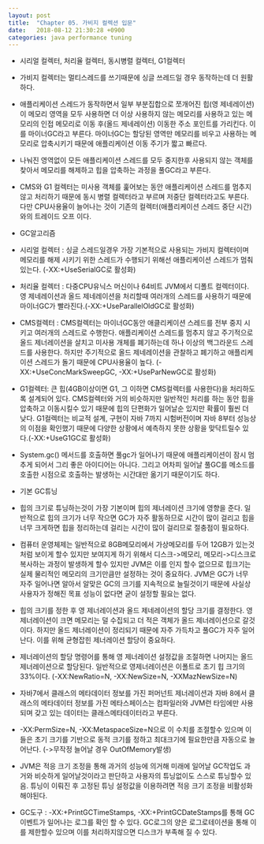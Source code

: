 ```yaml
---
layout: post
title:  "Chapter 05. 가비지 컬렉션 입문"
date:   2018-08-12 21:30:28 +0900
categories: java performance tuning
---
```

- 시리얼 컬렉터, 처리율 컬렉터, 동시병렬 컬렉터, G1컬렉터
- 가비지 컬렉터는 멀티스레드를 쓰기때문에 싱글 쓰레드일 경우 동작하는데 더 원활하다.
- 애플리케이션 스레드가 동작하면서 일부 부분집합으로 쪼개어진 힙(영 제네레이션)이 메모리 영역을 모두 사용하면 더 이상 사용하지 않는 메모리를 사용하고 있는 메모리의 인접 메모리로 이동 후(올드 제네레이션) 이동한 주소 포인트를 가리킨다. 이를 마이너GC라고 부른다. 마이너GC는 할당된 영역만 메모리를 비우고 사용하는 메모리로 압축시키기 때문에 애플리케이션 이동 주기가 짧고 빠르다.
- 나눠진 영역없이 모든 애플리케이션 스레드를 모두 중지한후 사용되지 않는 객체를 찾아서 메모리를 해제하고 힙을 압축하는 과정을 풀GC라고 부른다.
- CMS와 G1 컬렉터는 미사용 객체를 훑어보는 동안 애플리케이션 스레드를 멈추지 않고 처리하기 때문에 동시 병렬 컬렉터라고 부르며 저중단 컬렉터라고도 부른다. 다만 CPU사용율이 늘어나는 것이 기존의 컬렉터(애플리케이션 스레드 중단 시간)와의 트레이드 오프 이다.

- GC알고리즘
- 시리얼 컬렉터 : 싱글 스레드일경우 가장 기본적으로 사용되는 가비지 컬렉터이며 메모리를 해제 시키기 위한 스레드가 수행되기 위해선 애플리케이션 스레드가 멈춰있는다. (-XX:+UseSerialGC로 활성화)
- 처리율 컬렉터 : 다중CPU유닉스 머신이나 64비트 JVM에서 디폴트 컬렉터이다. 영 제네레이션과 올드 제네레이션을 처리할때 여러개의 스레드를 사용하기 때문에 마이너GC가 빨라진다.(-XX:+UseParallelOldGC로 활성화)
- CMS컬렉터 : CMS컬렉터는 마이너GC동안 애클리케이션 스레드를 전부 중지 시키고 여러개의 스레드로 수행한다. 애플리케이션 스레드를 멈추지 않고 주기적으로 올드 제너레이션을 살치고 미사용 개체를 폐기하는데 하나 이상의 백그라운드 스레드를 사용한다. 하지만 주기적으로 올드 제네레이션을 관찰하고 폐기하고 애플리케이션 스레드가 돌기 때문에 CPU사용율이 높다. (-XX:+UseConcMarkSweepGC, -XX:+UseParNewGC로 활성화)
- G1컬렉터: 큰 힙(4GB이상이면 G1, 그 이하면 CMS컬렉터를 사용한다)을 처리하도록 설계되어 있다. CMS컬렉터와 거의 비슷하지만 일반적인 처리를 하는 동안 힙을 압축하고 이동시킬수 있기 때문에 힙의 단편화가 일어날순 있지만 확률이 훨씬 더 낮다. G1컬렉터는 비교적 설계, 구현이 자바 7까지 시험버전이며 자바 8부터 성능상의 이점을 확인했기 때문에 다양한 상황에서 예측하지 못한 상황을 맞닥트릴수 있다.(-XX:+UseG1GC로 활성화)
- System.gc() 메서드를 호출하면 풀gc가 일어나기 때문에 애플리케이션이 잠시 멈추게 되어서 그리 좋은 아이디어는 아니다. 그리고 어차피 일어날 풀GC를 메소드를 호출한 시점으로 호출하는 발생하는 시간대만 옮기기 때문이기도 하다.

- 기본 GC튜닝
- 힙의 크기로 튜닝하는것이 가장 기본이며 힙의 제너레이션 크기에 영향을 준다. 일반적으로 힙의 크기가 너무 작으면 GC가 자주 활동하므로 시간이 많이 걸리고 힙을 너무 크게하면 힙을 정리하는데 걸리는 시간이 많이 걸리므로 절충점이 필요하다.
- 컴퓨터 운영체제는 일반적으로 8GB메모리에서 가상메모리를 두어 12GB가 있는것처럼 보이게 할수 있지만 보여지게 하기 위해서 디스크->메모리, 메모리->디스크로 복사하는 과정이 발생하게 할수 있지만 JVM은 이를 인지 할수 없으므로 힙크기는 실제 물리적인 메모리의 크기만큼만 설정하는 것이 중요하다. JVM은 GC가 너무 자주 일어나면 알아서 알맞은 GC의 크기를 지속적으로 늘릴것이기 때문에 사실상 사용자가 정해진 목표 성능이 없다면 굳이 설정할 필요는 없다.
- 힙의 크기를 정한 후 영 제너레이션과 올드 제네레이션의 할당 크기를 결정한다. 영 제너레이션이 크면 메모리는 덜 수집되고 더 적은 객체가 올드 제너레이션으로 갈것이다. 하지만 올드 제너레이션이 정리되기 때문에 자주 가득차고 풀GC가 자주 일어난다. 이를 위해 균형잡힌 제너레이션 할당이 중요하다.
-  제너레이션의 할당 명령어를 통해 영 제너레이션 설정값을 조절하면 나머지는 올드 제너레이션으로 할당된다. 일반적으로 영제너레이션은 이폴트로 초기 힙 크기의 33%이다. (-XX:NewRatio=N, -XX:NewSize=N, -XXMazNewSize=N)
- 자바7에서 클래스의 메타데이터 정보를 가진 퍼머넌트 제너레이션과 자바 8에서 클래스의 메타데이터 정보를 가진 메타스페이스는 컴파일러와 JVM런 타임에만 사용되며 갖고 있는 데이터는 클래스메타데이터라고 부른다.
- -XX:PermSize=N, -XX:MetaspaceSize=N으로 이 수치를 조절할수 있으며 이들은 초기 크기를 기반으로 동적 크기를 정하고 최대크기에 필요한만큼 자동으로 늘어난다. (->무작정 늘어날 경우 OutOfMemory발생)
- JVM은 적응 크기 조정을 통해 과거의 성능에 의거해 미래에 일어날 GC작업도 과거와 비슷하게 일어날것이라고 판단하고 사용자의 튜닝없이도 스스로 튜닝할수 있음. 튜닝이 이뤄진 후 고정된 튜닝 설정값을 이용하려면 적응 크기 조정을 비활성화 해야된다.

- GC도구 : -XX:+PrintGCTimeStamps, -XX:+PrintGCDateStamps를 통해 GC이벤트가 일어나는 로그를 확인 할 수 있다. GC로그의 양은 로그로테이션을 통해 이를 제한할수 있으며 이를 처리하지않으면 디스크가 부족해 질 수 있다.

